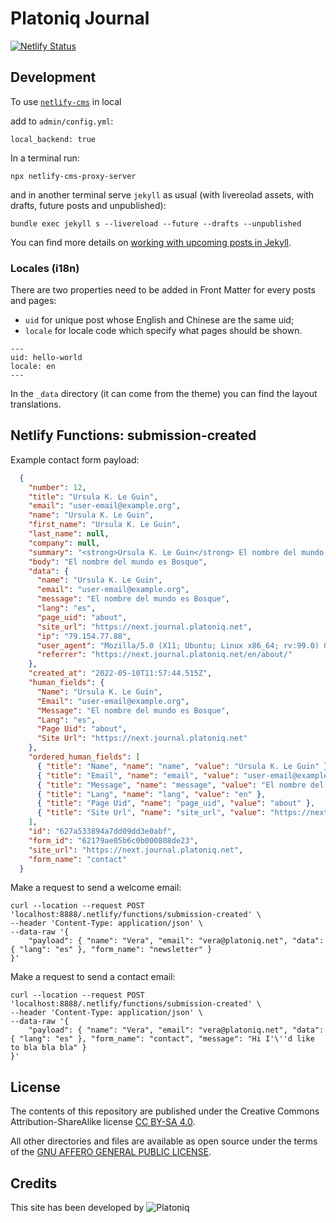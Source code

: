 # Platoniq Journal

[![Netlify Status](https://api.netlify.com/api/v1/badges/795f1c5d-b211-40d6-9ff6-4d45cbf662ca/deploy-status)](https://app.netlify.com/sites/next-wilder-journal/deploys)

## Development

To use [`netlify-cms`](https://www.netlifycms.org/docs/intro) in local

add to `admin/config.yml`:

    local_backend: true

In a terminal run:

    npx netlify-cms-proxy-server

and in another terminal serve `jekyll` as usual (with livereolad assets, with drafts, future posts and unpublished):

    bundle exec jekyll s --livereload --future --drafts --unpublished

You can find more details on [working with upcoming posts in Jekyll](https://www.fizerkhan.com/blog/posts/working-with-upcoming-posts-in-jekyll).

### Locales (i18n)

There are two properties need to be added in Front Matter for every posts and pages:

- `uid` for unique post whose English and Chinese are the same uid;
- `locale` for locale code which specify what pages should be shown.

```
---
uid: hello-world
locale: en
---
```

In the `_data` directory (it can come from the theme) you can find the layout translations.

## Netlify Functions: submission-created

Example contact form payload:

```json
  {
    "number": 12,
    "title": "Ursula K. Le Guin",
    "email": "user-email@example.org",
    "name": "Ursula K. Le Guin",
    "first_name": "Ursula K. Le Guin",
    "last_name": null,
    "company": null,
    "summary": "<strong>Ursula K. Le Guin</strong> El nombre del mundo es Bosque",
    "body": "El nombre del mundo es Bosque",
    "data": {
      "name": "Ursula K. Le Guin",
      "email": "user-email@example.org",
      "message": "El nombre del mundo es Bosque",
      "lang": "es",
      "page_uid": "about",
      "site_url": "https://next.journal.platoniq.net",
      "ip": "79.154.77.88",
      "user_agent": "Mozilla/5.0 (X11; Ubuntu; Linux x86_64; rv:99.0) Gecko/20100101 Firefox/99.0",
      "referrer": "https://next.journal.platoniq.net/en/about/"
    },
    "created_at": "2022-05-10T11:57:44.515Z",
    "human_fields": {
      "Name": "Ursula K. Le Guin",
      "Email": "user-email@example.org",
      "Message": "El nombre del mundo es Bosque",
      "Lang": "es",
      "Page Uid": "about",
      "Site Url": "https://next.journal.platoniq.net"
    },
    "ordered_human_fields": [
      { "title": "Name", "name": "name", "value": "Ursula K. Le Guin" },
      { "title": "Email", "name": "email", "value": "user-email@example.org" },
      { "title": "Message", "name": "message", "value": "El nombre del mundo es Bosque" },
      { "title": "Lang", "name": "lang", "value": "en" },
      { "title": "Page Uid", "name": "page_uid", "value": "about" },
      { "title": "Site Url", "name": "site_url", "value": "https://next.journal.platoniq.net" }
    ],
    "id": "627a533894a7dd09dd3e0abf",
    "form_id": "62179ae05b6c0b000808de23",
    "site_url": "https://next.journal.platoniq.net",
    "form_name": "contact"
  }
```

Make a request to send a welcome email:

```
curl --location --request POST 'localhost:8888/.netlify/functions/submission-created' \
--header 'Content-Type: application/json' \
--data-raw '{
    "payload": { "name": "Vera", "email": "vera@platoniq.net", "data":{ "lang": "es" }, "form_name": "newsletter" }
}'
```

Make a request to send a contact email:

```
curl --location --request POST 'localhost:8888/.netlify/functions/submission-created' \
--header 'Content-Type: application/json' \
--data-raw '{
    "payload": { "name": "Vera", "email": "vera@platoniq.net", "data":{ "lang": "es" }, "form_name": "contact", "message": "Hi I'\''d like to bla bla bla" }
}'
```

## License

The contents of this repository are published under the Creative Commons Attribution-ShareAlike license [CC BY-SA 4.0](https://creativecommons.org/licenses/by-sa/4.0/).

All other directories and files are available as open source under the terms of the [GNU AFFERO GENERAL PUBLIC LICENSE](https://opensource.org/licenses/AGPL-3.0).

## Credits

This site has been developed by ![Platoniq](https://avatars.githubusercontent.com/u/31537393?s=200&v=4)
